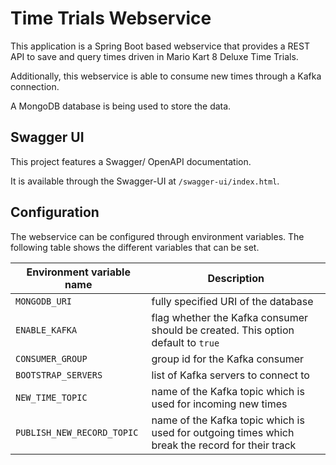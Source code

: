 # Time Trials Webservice

This application is a Spring Boot based webservice that provides a REST API to save and query times
driven in Mario Kart 8 Deluxe Time Trials.

Additionally, this webservice is able to consume new times through a Kafka connection.

A MongoDB database is being used to store the data.

## Swagger UI

This project features a Swagger/ OpenAPI documentation.

It is available through the Swagger-UI at `/swagger-ui/index.html`.

## Configuration

The webservice can be configured through environment variables. The following table shows the
different variables that can be set.

| Environment variable name  | Description                                                                                     | 
|----------------------------|-------------------------------------------------------------------------------------------------|
| `MONGODB_URI`              | fully specified URI of the database                                                             | 
| `ENABLE_KAFKA`             | flag whether the Kafka consumer should be created. This option default to `true`                | 
| `CONSUMER_GROUP`           | group id for the Kafka consumer                                                                 |
| `BOOTSTRAP_SERVERS`        | list of Kafka servers to connect to                                                             |
| `NEW_TIME_TOPIC`           | name of the Kafka topic which is used for incoming new times                                    |
| `PUBLISH_NEW_RECORD_TOPIC` | name of the Kafka topic which is used for outgoing times which break the record for their track |


